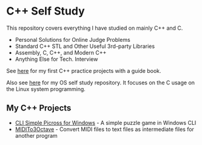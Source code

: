 # C++ Self Study
This repository covers everything I have studied on mainly C++ and C.

* Personal Solutions for Online Judge Problems
* Standard C++ STL and Other Useful 3rd-party Libraries
* Assembly, C, C++, and Modern C++
* Anything Else for Tech. Interview

See [here](https://github.com/reruo321/Cplus_Practice) for my first C++ practice projects with a guide book.

Also see [here](https://github.com/reruo321/OS-Self-Study) for my OS self study repository. It focuses on the C usage on the Linux system programming.

## My C++ Projects
* [CLI Simple Picross for Windows](https://github.com/reruo321/CLI-Simple-Picross) - A simple puzzle game in Windows CLI
* [MIDITo3Octave](https://github.com/reruo321/MIDI-to-3Octave) - Convert MIDI files to text files as intermediate files for another program
